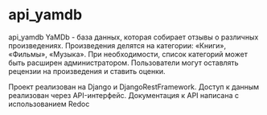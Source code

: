 # api_yamdb
api_yamdb
YaMDb - база данных, которая собирает отзывы о различных произведениях. Произведения делятся на категории: «Книги», «Фильмы», «Музыка». При необходимости, список категорий может быть расширен администратором. Пользователи могут оставлять рецензии на произведения и ставить оценки.

Проект реализован на Django и DjangoRestFramework. Доступ к данным реализован через API-интерфейс. Документация к API написана с использованием Redoc